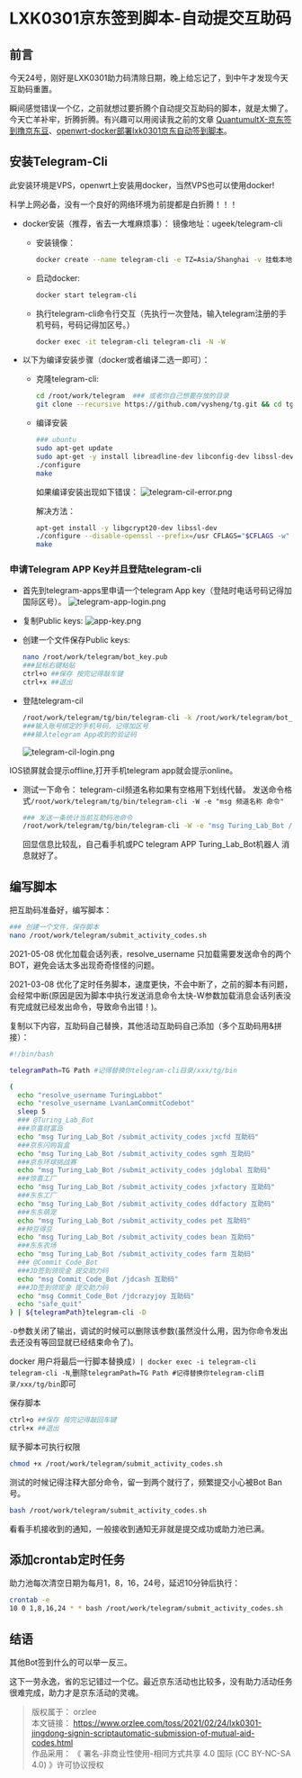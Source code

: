# LXK0301京东签到脚本-自动提交互助码

## 前言
今天24号，刚好是LXK0301助力码清除日期，晚上给忘记了，到中午才发现今天互助码重置。

瞬间感觉错误一个亿，之前就想过要折腾个自动提交互助码的脚本，就是太懒了。今天亡羊补牢，折腾折腾。有兴趣可以用阅读我之前的文章
[QuantumultX-京东签到撸京东豆](https://www.orzlee.com/toss/2020/12/22/quantumultX-jingdong-signin-to-lu-jingdong-bean.html)、[openwrt-docker部署lxk0301京东自动签到脚本](https://www.orzlee.com/toss/2021/02/08/openwrt-docker-deploys-lxk0301-jingdong-automatic-signin-script.html)。

## 安装Telegram-Cli
此安装环境是VPS，openwrt上安装用docker，当然VPS也可以使用docker!

科学上网必备，没有一个良好的网络环境为前提都是白折腾！！！

- docker安装（推荐，省去一大堆麻烦事）：
  镜像地址：ugeek/telegram-cli

  - 安装镜像：
    ``` sh
    docker create --name telegram-cli -e TZ=Asia/Shanghai -v 挂载本地目录:/root/.telegram-cli ugeek/telegram-cli:amd64
    ```
  - 启动docker:
    ``` sh
    docker start telegram-cli
    ```
  - 执行telegram-cli命令行交互（先执行一次登陆，输入telegram注册的手机号码，号码记得加区号。）
    ``` sh
    docker exec -it telegram-cli telegram-cli -N -W
    ```
- 以下为编译安装步骤（docker或者编译二选一即可）：

  - 克隆telegram-cli:
    ``` sh
    cd /root/work/telegram  ### 或者你自己想要存放的目录
    git clone --recursive https://github.com/vysheng/tg.git && cd tg
    ```
  - 编译安装
    ``` sh
    ### ubuntu
    sudo apt-get update
    sudo apt-get -y install libreadline-dev libconfig-dev libssl-dev lua5.2 liblua5.2-dev libevent-dev libjansson-dev libpython-dev make
    ./configure
    make
    ```
    如果编译安装出现如下错误：
    ![telegram-cil-error.png][telegram-cil-error.png]

    解决方法：
    ``` sh
    apt-get install -y libgcrypt20-dev libssl-dev
    ./configure --disable-openssl --prefix=/usr CFLAGS="$CFLAGS -w"
    make
    ```

### 申请Telegram APP Key并且登陆telegram-cli
- 首先到telegram-apps里申请一个telegram App key（登陆时电话号码记得加国际区号）。
  ![telegram-app-login.png][telegram-app-login.png]

- 复制Public keys:
  ![app-key.png][app-key.png]

- 创建一个文件保存Public keys:
  ``` sh
  nano /root/work/telegram/bot_key.pub
  ###鼠标右键粘贴
  ctrl+o ##保存 按完记得敲车键
  ctrl+x ##退出
  ```
- 登陆telegram-cil
  ``` sh
  /root/work/telegram/tg/bin/telegram-cli -k /root/work/telegram/bot_key.pub
  ###输入账号绑定的手机号码，记得加区号
  ###输入telegram App收到的验证码
  ```
  ![telegram-cil-login.png][telegram-cil-login.png]

IOS锁屏就会提示offline,打开手机telegram app就会提示online。

- 测试一下命令：
  telegram-cil频道名称如果有空格用下划线代替。
  发送命令格式`/root/work/telegram/tg/bin/telegram-cli -W -e "msg 频道名称 命令"`
  
  ``` sh
  ### 发送一条统计当前互助码池命令
  /root/work/telegram/tg/bin/telegram-cli -W -e "msg Turing_Lab_Bot /count_activity_codes"
  ```
  
  回显信息比较乱，自己看手机或PC telegram APP Turing_Lab_Bot机器人 消息就好了。

## 编写脚本
把互助码准备好，编写脚本：
``` sh
### 创建一个文件，保存脚本
nano /root/work/telegram/submit_activity_codes.sh
```
2021-05-08 优化加载会话列表，resolve_username 只加载需要发送命令的两个BOT，避免会话太多出现奇奇怪怪的问题。

2021-03-08 优化了定时任务脚本，速度更快，不会中断了，之前的脚本有问题，会经常中断(原因是因为脚本中执行发送消息命令太快-W参数加载消息会话列表没有完成就已经发出命令，导致命令出错！)。

复制以下内容，互助码自己替换，其他活动互助码自己添加（多个互助码用&拼接）：
``` sh
#!/bin/bash

telegramPath=TG Path #记得替换你telegram-cli目录/xxx/tg/bin

(
  echo "resolve_username TuringLabbot"
  echo "resolve_username LvanLamCommitCodebot"
  sleep 5
  ### @Turing_Lab_Bot
  ###京喜财富岛
  echo "msg Turing_Lab_Bot /submit_activity_codes jxcfd 互助码"
  ###京东闪购盲盒
  echo "msg Turing_Lab_Bot /submit_activity_codes sgmh 互助码"
  ###京东环球挑战赛
  echo "msg Turing_Lab_Bot /submit_activity_codes jdglobal 互助码"
  ###惊喜工厂
  echo "msg Turing_Lab_Bot /submit_activity_codes jxfactory 互助码"
  ###东东工厂
  echo "msg Turing_Lab_Bot /submit_activity_codes ddfactory 互助码"
  ###东东萌宠
  echo "msg Turing_Lab_Bot /submit_activity_codes pet 互助码"
  ##种豆得豆
  echo "msg Turing_Lab_Bot /submit_activity_codes bean 互助码"
  ###东东农场
  echo "msg Turing_Lab_Bot /submit_activity_codes farm 互助码"
  ### @Commit_Code_Bot
  ###JD签到领现金 提交助力码
  echo "msg Commit_Code_Bot /jdcash 互助码"
  ###JD签到领现金 提交助力码
  echo "msg Commit_Code_Bot /jdcrazyjoy 互助码"
  echo "safe_quit"
) | ${telegramPath}telegram-cli -D
```
`-D`参数关闭了输出，调试的时候可以删除该参数(虽然没什么用，因为你命令发出去还没有等回显就已经结束命令了)。

docker 用户将最后一行脚本替换成`) | docker exec -i telegram-cli telegram-cli -N`,删除`telegramPath=TG Path #记得替换你telegram-cli目录/xxx/tg/bin`即可

保存脚本
``` sh
ctrl+o ##保存 按完记得敲回车键
ctrl+x ##退出
```
赋予脚本可执行权限
``` sh
chmod +x /root/work/telegram/submit_activity_codes.sh
```
测试的时候记得注释大部分命令，留一到两个就行了，频繁提交小心被Bot Ban号。
``` sh
bash /root/work/telegram/submit_activity_codes.sh
```
看看手机接收到的通知，一般接收到通知无非就是提交成功或助力池已满。

## 添加crontab定时任务
助力池每次清空日期为每月1，8，16，24号，延迟10分钟后执行：
``` sh
crontab -e
10 0 1,8,16,24 * * bash /root/work/telegram/submit_activity_codes.sh
```
## 结语
其他Bot签到什么的可以举一反三。

这下一劳永逸，省的忘记错过一个亿。最近京东活动也比较多，没有助力活动任务很难完成，助力才是京东活动的灵魂。

> 版权属于： orzlee  
> 本文链接： https://www.orzlee.com/toss/2021/02/24/lxk0301-jingdong-signin-scriptautomatic-submission-of-mutual-aid-codes.html  
> 作品采用： 《 署名-非商业性使用-相同方式共享 4.0 国际 (CC BY-NC-SA 4.0) 》许可协议授权


[telegram-cil-error.png]:https://github.com/zhanghaifei1997/HuntTigerTonighttTigerTonight/blob/main/Icons/TGbash/telegram-cil-error.png  
[telegram-app-login.png]:https://github.com/zhanghaifei1997/HuntTigerTonighttTigerTonight/blob/main/Icons/TGbash/telegram-app-login.png  
[app-key.png]:https://github.com/zhanghaifei1997/HuntTigerTonighttTigerTonight/blob/main/Icons/TGbash/app-key.png  
[telegram-cil-login.png]:https://github.com/zhanghaifei1997/HuntTigerTonighttTigerTonight/blob/main/Icons/TGbash/telegram-cil-login.png
